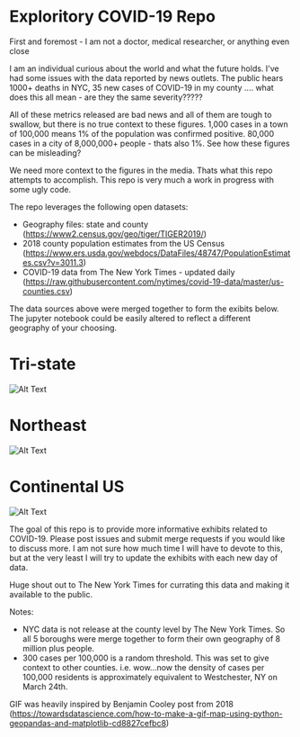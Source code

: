 # Exploritory COVID-19 Repo

First and foremost - I am not a doctor, medical researcher, or anything even close

I am an individual curious about the world and what the future holds. I've had some issues with the data reported by news outlets. The public hears 1000+ deaths in NYC, 35 new cases of COVID-19 in my county .... what does this all mean - are they the same severity????? 

All of these metrics released are bad news and all of them are tough to swallow, but there is no true context to these figures. 1,000 cases in a town of 100,000 means 1% of the population was confirmed positive. 80,000 cases in a city of 8,000,000+ people - thats also 1%. See how these figures can be misleading?

We need more context to the figures in the media. Thats what this repo attempts to accomplish. This repo is very much a work in progress with some ugly code. 

The repo leverages the following open datasets:
- Geography files: state and county (https://www2.census.gov/geo/tiger/TIGER2019/) 
- 2018 county population estimates from the US Census (https://www.ers.usda.gov/webdocs/DataFiles/48747/PopulationEstimates.csv?v=3011.3)
- COVID-19 data from The New York Times - updated daily (https://raw.githubusercontent.com/nytimes/covid-19-data/master/us-counties.csv)

The data sources above were merged together to form the exibits below. The jupyter notebook could be easily altered to reflect a different geography of your choosing.


# Tri-state
![Alt Text](maps/tristate/covid.gif)

# Northeast
![Alt Text](maps/northeast/covid.gif)

# Continental US
![Alt Text](maps/us/covid.gif)

The goal of this repo is to provide more informative exhibits related to COVID-19. Please post issues and submit merge requests if you would like to discuss more. I am not sure how much time I will have to devote to this, but at the very least I will try to update the exhibits with each new day of data.

Huge shout out to The New York Times for currating this data and making it available to the public. 

Notes:

- NYC data is not release at the county level by The New York Times. So all 5 boroughs were merge together to form their own geography of 8 million plus people.
- 300 cases per 100,000 is a random threshold. This was set to give context to other counties. i.e. wow...now the density of cases per 100,000 residents is approximately equivalent to Westchester, NY on March 24th.

GIF was heavily inspired by Benjamin Cooley post from 2018 (https://towardsdatascience.com/how-to-make-a-gif-map-using-python-geopandas-and-matplotlib-cd8827cefbc8)